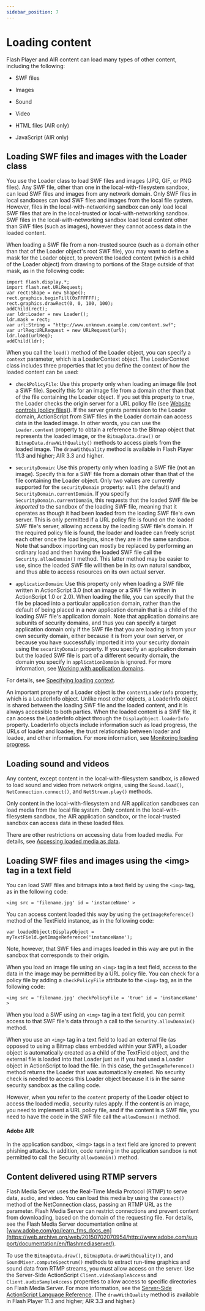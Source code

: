 ```yaml
---
sidebar_position: 7
---
```


# Loading content

Flash Player and AIR content can load many types of other content, including the
following:

- SWF files

- Images

- Sound

- Video

- HTML files (AIR only)

- JavaScript (AIR only)

<!-- -->

## Loading SWF files and images with the Loader class

You use the Loader class to load SWF files and images (JPG, GIF, or PNG files).
Any SWF file, other than one in the local-with-filesystem sandbox, can load SWF
files and images from any network domain. Only SWF files in local sandboxes can
load SWF files and images from the local file system. However, files in the
local-with-networking sandbox can only load local SWF files that are in the
local-trusted or local-with-networking sandbox. SWF files in the
local-with-networking sandbox load local content other than SWF files (such as
images), however they cannot access data in the loaded content.

When loading a SWF file from a non-trusted source (such as a domain other than
that of the Loader object's root SWF file), you may want to define a mask for
the Loader object, to prevent the loaded content (which is a child of the Loader
object) from drawing to portions of the Stage outside of that mask, as in the
following code:

    import flash.display.*;
    import flash.net.URLRequest;
    var rect:Shape = new Shape();
    rect.graphics.beginFill(0xFFFFFF);
    rect.graphics.drawRect(0, 0, 100, 100);
    addChild(rect);
    var ldr:Loader = new Loader();
    ldr.mask = rect;
    var url:String = "http://www.unknown.example.com/content.swf";
    var urlReq:URLRequest = new URLRequest(url);
    ldr.load(urlReq);
    addChild(ldr);

When you call the `load()` method of the Loader object, you can specify a
`context` parameter, which is a LoaderContext object. The LoaderContext class
includes three properties that let you define the context of how the loaded
content can be used:

- `checkPolicyFile`: Use this property only when loading an image file (not a
  SWF file). Specify this for an image file from a domain other than that of the
  file containing the Loader object. If you set this property to `true`, the
  Loader checks the origin server for a URL policy file (see
  [Website controls (policy files)](./permission-controls.md#website-controls-policy-files)).
  If the server grants permission to the Loader domain, ActionScript from SWF
  files in the Loader domain can access data in the loaded image. In other
  words, you can use the `Loader.content` property to obtain a reference to the
  Bitmap object that represents the loaded image, or the `BitmapData.draw()` or
  `BitmapData.drawWithQuality()` methods to access pixels from the loaded image.
  The `drawWithQuality` method is available in Flash Player 11.3 and higher; AIR
  3.3 and higher.

- `securityDomain`: Use this property only when loading a SWF file (not an
  image). Specify this for a SWF file from a domain other than that of the file
  containing the Loader object. Only two values are currently supported for the
  `securityDomain` property: `null` (the default) and
  `SecurityDomain.currentDomain`. If you specify `SecurityDomain.currentDomain`,
  this requests that the loaded SWF file be _imported_ to the sandbox of the
  loading SWF file, meaning that it operates as though it had been loaded from
  the loading SWF file's own server. This is only permitted if a URL policy file
  is found on the loaded SWF file's server, allowing access by the loading SWF
  file's domain. If the required policy file is found, the loader and loadee can
  freely script each other once the load begins, since they are in the same
  sandbox. Note that sandbox importing can mostly be replaced by performing an
  ordinary load and then having the loaded SWF file call the
  `Security.allowDomain()` method. This latter method may be easier to use,
  since the loaded SWF file will then be in its own natural sandbox, and thus
  able to access resources on its own actual server.

- `applicationDomain`: Use this property only when loading a SWF file written in
  ActionScript 3.0 (not an image or a SWF file written in ActionScript 1.0 or
  2.0). When loading the file, you can specify that the file be placed into a
  particular application domain, rather than the default of being placed in a
  new application domain that is a child of the loading SWF file's application
  domain. Note that application domains are subunits of security domains, and
  thus you can specify a target application domain only if the SWF file that you
  are loading is from your own security domain, either because it is from your
  own server, or because you have successfully imported it into your security
  domain using the `securityDomain` property. If you specify an application
  domain but the loaded SWF file is part of a different security domain, the
  domain you specify in `applicationDomain` is ignored. For more information,
  see
  [Working with application domains](../core-actionscript-classes/working-with-application-domains.md).

For details, see
[Specifying loading context](../display/display-programming/loading-display-content-dynamically.md#specifying-loading-context).

An important property of a Loader object is the `contentLoaderInfo` property,
which is a LoaderInfo object. Unlike most other objects, a LoaderInfo object is
shared between the loading SWF file and the loaded content, and it is always
accessible to both parties. When the loaded content is a SWF file, it can access
the LoaderInfo object through the `DisplayObject.loaderInfo` property.
LoaderInfo objects include information such as load progress, the URLs of loader
and loadee, the trust relationship between loader and loadee, and other
information. For more information, see
[Monitoring loading progress](../display/display-programming/loading-display-content-dynamically.md#monitoring-loading-progress).

## Loading sound and videos

Any content, except content in the local-with-filesystem sandbox, is allowed to
load sound and video from network origins, using the `Sound.load()`,
`NetConnection.connect()`, and `NetStream.play()` methods.

Only content in the local-with-filesystem and AIR application sandboxes can load
media from the local file system. Only content in the local-with-filesystem
sandbox, the AIR application sandbox, or the local-trusted sandbox can access
data in these loaded files.

There are other restrictions on accessing data from loaded media. For details,
see [Accessing loaded media as data](./accessing-loaded-media-as-data.md).

## Loading SWF files and images using the \<img\> tag in a text field

You can load SWF files and bitmaps into a text field by using the `<img>` tag,
as in the following code:

    <img src = 'filename.jpg' id = 'instanceName' >

You can access content loaded this way by using the `getImageReference()` method
of the TextField instance, as in the following code:

    var loadedObject:DisplayObject = myTextField.getImageReference('instanceName');

Note, however, that SWF files and images loaded in this way are put in the
sandbox that corresponds to their origin.

When you load an image file using an `<img>` tag in a text field, access to the
data in the image may be permitted by a URL policy file. You can check for a
policy file by adding a `checkPolicyFile` attribute to the `<img>` tag, as in
the following code:

    <img src = 'filename.jpg' checkPolicyFile = 'true' id = 'instanceName' >

When you load a SWF using an `<img>` tag in a text field, you can permit access
to that SWF file's data through a call to the `Security.allowDomain()` method.

When you use an `<img>` tag in a text field to load an external file (as opposed
to using a Bitmap class embedded within your SWF), a Loader object is
automatically created as a child of the TextField object, and the external file
is loaded into that Loader just as if you had used a Loader object in
ActionScript to load the file. In this case, the `getImageReference()` method
returns the Loader that was automatically created. No security check is needed
to access this Loader object because it is in the same security sandbox as the
calling code.

However, when you refer to the `content` property of the Loader object to access
the loaded media, security rules apply. If the content is an image, you need to
implement a URL policy file, and if the content is a SWF file, you need to have
the code in the SWF file call the `allowDomain()` method.

#### Adobe AIR

In the application sandbox, \<img\> tags in a text field are ignored to prevent
phishing attacks. In addition, code running in the application sandbox is not
permitted to call the Security `allowDomain()` method.

## Content delivered using RTMP servers

Flash Media Server uses the Real-Time Media Protocol (RTMP) to serve data,
audio, and video. You can load this media by using the `connect()` method of the
NetConnection class, passing an RTMP URL as the parameter. Flash Media Server
can restrict connections and prevent content from downloading, based on the
domain of the requesting file. For details, see the Flash Media Server
documentation online at
[www.adobe.com/go/learn_fms_docs_en](https://web.archive.org/web/20150702070954/http://www.adobe.com/support/documentation/en/flashmediaserver/).

To use the `BitmapData.draw()`, `BitmapData.drawWithQuality()`, and
`SoundMixer.computeSpectrum()` methods to extract run-time graphics and sound
data from RTMP streams, you must allow access on the server. Use the Server-Side
ActionScript `Client.videoSampleAccess` and `Client.audioSampleAccess`
properties to allow access to specific directories on Flash Media Server. For
more information, see the
[Server-Side ActionScript Language Reference](https://web.archive.org/web/20150702070954/http://www.adobe.com/support/documentation/en/flashmediaserver/).
(The `drawWithQuality` method is available in Flash Player 11.3 and higher; AIR
3.3 and higher.)
